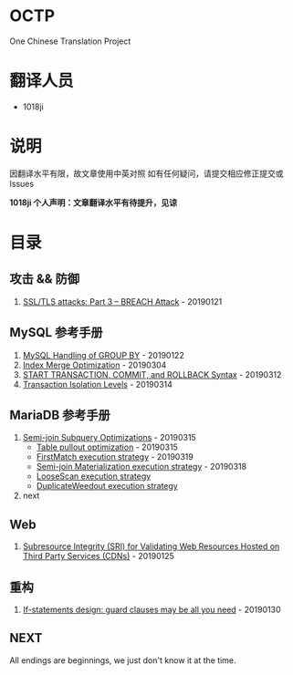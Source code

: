 # OCTP
One Chinese Translation Project

# 翻译人员
* 1018ji

# 说明
因翻译水平有限，故文章使用中英对照
如有任何疑问，请提交相应修正提交或 Issues

**1018ji 个人声明：文章翻译水平有待提升，见谅**

# 目录
## 攻击 && 防御
1. [SSL/TLS attacks: Part 3 – BREACH Attack](https://github.com/1018ji/OCTP/blob/master/201901/BREACH%20Attack.md) - 20190121

## MySQL 参考手册
1. [MySQL Handling of GROUP BY](https://github.com/1018ji/OCTP/blob/master/201901/%20MySQL%20Handling%20of%20GROUP%20BY.md) - 20190122
2. [Index Merge Optimization](https://github.com/1018ji/OCTP/blob/master/201903/Index%20Merge%20Optimization.md) - 20190304
3. [START TRANSACTION, COMMIT, and ROLLBACK Syntax](https://github.com/1018ji/OCTP/blob/master/201903/START%20TRANSACTION%2C%20COMMIT%2C%20and%20ROLLBACK%20Syntax.md) - 20190312
4. [Transaction Isolation Levels](https://github.com/1018ji/OCTP/blob/master/201903/Transaction%20Isolation%20Levels.md) - 20190314

## MariaDB 参考手册
1. [Semi-join Subquery Optimizations](https://github.com/1018ji/OCTP/blob/master/201903/Semi-join/0.%20Semi-join%20Subquery%20Optimizations.md) - 20190315
    * [Table pullout optimization](https://github.com/1018ji/OCTP/blob/master/201903/Semi-join/1.%20Table%20Pullout%20Optimization.md) - 20190315
    * [FirstMatch execution strategy](https://github.com/1018ji/OCTP/blob/master/201903/Semi-join/2%20FirstMatch%20Strategy.md) - 20190319
    * [Semi-join Materialization execution strategy](https://github.com/1018ji/OCTP/blob/master/201903/Semi-join/3.%20Semi-join%20Materialization%20Strategy.md) - 20190318
    * [LooseScan execution strategy](https://github.com/1018ji/OCTP/blob/master/201903/Semi-join/4.%20LooseScan%20Strategy.md)
    * [DuplicateWeedout execution strategy](https://github.com/1018ji/OCTP/blob/master/201903/Semi-join/5.%20DuplicateWeedout%20Strategy.md)
2. next

## Web
1. [Subresource Integrity (SRI) for Validating Web Resources Hosted on Third Party Services (CDNs)](https://github.com/1018ji/OCTP/blob/master/201901/Subresource%20Integrity%20(SRI)%20for%20Validating%20Web%20Resources%20Hosted%20on%20Third%20Party%20Services%20(CDNs).md) - 20190125

## 重构
1. [If-statements design: guard clauses may be all you need](https://github.com/1018ji/OCTP/blob/master/201901/If-statements%20design%20guard%20clauses%20may%20be%20all%20you%20need.md) - 20190130

## NEXT
All endings are beginnings, we just don't know it at the time.
